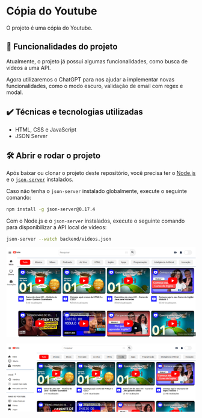 # Cópia do Youtube

O projeto é uma cópia do Youtube.

## 🔨 Funcionalidades do projeto

Atualmente, o projeto já possui algumas funcionalidades, como busca de vídeos a uma API.

Agora utilizaremos o ChatGPT para nos ajudar a implementar novas funcionalidades, como o modo escuro, validação de email com regex e modal.

## ✔️ Técnicas e tecnologias utilizadas

- HTML, CSS e JavaScript
- JSON Server

## 🛠️ Abrir e rodar o projeto

Após baixar ou clonar o projeto deste repositório, você precisa ter o [Node.js](https://nodejs.org/) e o [`json-server`](https://www.npmjs.com/package/json-server) instalados.

Caso não tenha o `json-server` instalado globalmente, execute o seguinte comando:

```bash
npm install -g json-server@0.17.4
```

Com o Node.js e o `json-server` instalados, execute o seguinte comando para disponibilizar a API local de vídeos:

```bash
json-server --watch backend/videos.json
```
![Imagem projeto](img/readme/print01.png)

![Imagem projeto](img/readme/print02.png)
